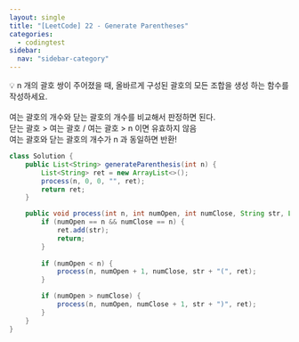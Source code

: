 ```yaml
---
layout: single
title: "[LeetCode] 22 - Generate Parentheses"
categories:
  - codingtest
sidebar:
  nav: "sidebar-category"
---
```


💡 n 개의 괄호 쌍이 주어졌을 때, 올바르게 구성된 괄호의 모든 조합을 생성 하는 함수를 작성하세요.
<br />
<br />
여는 괄호의 개수와 닫는 괄호의 개수를 비교해서 판정하면 된다.<br />
닫는 괄호 > 여는 괄호 / 여는 괄호 > n 이면 유효하지 않음<br />
여는 괄호와 닫는 괄호의 개수가 n 과 동일하면 반환!

``` java
class Solution {
    public List<String> generateParenthesis(int n) {
        List<String> ret = new ArrayList<>();
        process(n, 0, 0, "", ret);
        return ret;
    }

    public void process(int n, int numOpen, int numClose, String str, List<String> ret) {
        if (numOpen == n && numClose == n) {
            ret.add(str);
            return;
        }
        
        if (numOpen < n) {
            process(n, numOpen + 1, numClose, str + "(", ret);
        }

        if (numOpen > numClose) {
            process(n, numOpen, numClose + 1, str + ")", ret);
        }
    }
}
```
